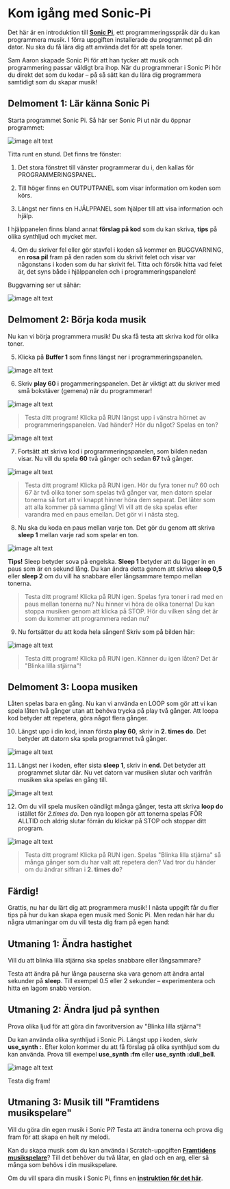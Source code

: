 # Kom igång med Sonic-Pi

Det här är en introduktion till <a href="http://sonic-pi.net/" target="_blank"> **Sonic Pi**</a>, ett programmeringsspråk där du kan programmera musik. I förra uppgiften installerade du programmet på din dator. Nu ska du få lära dig att använda det för att spela toner.

Sam Aaron skapade Sonic Pi för att han tycker att musik och programmering passar väldigt bra ihop. När du programmerar i Sonic Pi hör du direkt det som du kodar – på så sätt kan du lära dig programmera samtidigt som du skapar musik!


## Delmoment 1: Lär känna Sonic Pi
Starta programmet Sonic Pi. Så här ser Sonic Pi ut när du öppnar programmet:

![image alt text](image_0.png)

Titta runt en stund. Det finns tre fönster: 

1. Det stora fönstret till vänster programmerar du i, den kallas för PROGRAMMERINGSPANEL. 

2. Till höger finns en OUTPUTPANEL som visar information om koden som körs. 

3. Längst ner finns en HJÄLPPANEL som hjälper till att visa information och hjälp. 

I hjälppanelen finns bland annat **förslag på kod** som du kan skriva, **tips** på olika synthljud och mycket mer.  

4. Om du skriver fel eller gör stavfel i koden så kommer en BUGGVARNING, en **rosa pil** fram på den raden som du skrivit felet och visar var någonstans i koden som du har skrivit fel. Titta och försök hitta vad felet är, det syns både i hjälppanelen och i programmeringspanelen!

Buggvarning ser ut såhär:

![image alt text](image_1.png)


## Delmoment 2: Börja koda musik

Nu kan vi börja programmera musik! Du ska få testa att skriva kod för olika toner. 

5.	Klicka på **Buffer 1** som finns längst ner i programmeringspanelen. 

![image alt text](image_2.png)

6.	Skriv **play 60** i progammeringspanelen. Det är viktigt att du skriver med små bokstäver (gemena) när du programmerar!

![image alt text](image_3.png)

> Testa ditt program! Klicka på RUN längst upp i vänstra hörnet av programmeringspanelen. Vad händer? Hör du något? Spelas en ton? 

![image alt text](image_4.png)

7.	Fortsätt att skriva kod i programmeringspanelen, som bilden nedan visar. Nu vill du spela **60** två gånger och sedan **67** två gånger. 

![image alt text](image_5.png)

> Testa ditt program! Klicka på RUN igen. Hör du fyra toner nu? 60 och 67 är två olika toner som spelas två gånger var, men datorn spelar tonerna så fort att vi knappt hinner höra dem separat. Det låter som att alla kommer på samma gång! Vi vill att de ska spelas efter varandra med en paus emellan. Det gör vi i nästa steg. 

8. Nu ska du koda en paus mellan varje ton. Det gör du genom att skriva **sleep 1** mellan varje rad som spelar en ton. 

![image alt text](image_6.png)

**Tips!** Sleep betyder sova på engelska. **Sleep 1** betyder att du lägger in en paus som är en sekund lång. Du kan ändra detta genom att skriva **sleep 0,5** eller **sleep 2** om du vill ha snabbare eller långsammare  tempo mellan tonerna. 

> Testa ditt program! Klicka på RUN igen. Spelas fyra toner i rad med en paus mellan tonerna nu? Nu hinner vi höra de olika tonerna! Du kan stoppa musiken genom att klicka på STOP. Hör du vilken sång det är som du kommer att programmera redan nu? 

9. Nu fortsätter du att koda hela sången! Skriv som på bilden här:

![image alt text](image_7.png)

> Testa ditt program! Klicka på RUN igen. Känner du igen låten? Det är "Blinka lilla stjärna"! 

## Delmoment 3: Loopa musiken
Låten spelas bara en gång. Nu kan vi använda en LOOP som gör att vi kan spela låten två gånger utan att behöva trycka på play två gånger. Att loopa kod betyder att repetera, göra något flera gånger.

10. Längst upp i din kod, innan första **play 60**, skriv  in **2. times do**. Det betyder att datorn ska spela programmet två gånger.

![image alt text](image_8.png)
 
11. Längst ner i koden, efter sista **sleep 1**, skriv in **end**. Det betyder att programmet slutar där. Nu vet datorn var musiken slutar och varifrån musiken ska spelas en gång till. 

![image alt text](image_9.png)

12.	Om du vill spela musiken oändligt många gånger, testa att skriva **loop do** istället för *2.times do*. Den nya loopen gör att tonerna spelas FÖR ALLTID och aldrig slutar förrän du klickar på STOP och stoppar ditt program. 

![image alt text](image_10.png)

> Testa ditt program! Klicka på RUN igen. Spelas "Blinka lilla stjärna" så många gånger som du har valt att repetera den? Vad tror du händer om du ändrar siffran i **2. times do**?

## Färdig!
Grattis, nu har du lärt dig att programmera musik! I nästa uppgift får du fler tips på hur du kan skapa egen musik med Sonic Pi. Men redan här har du några utmaningar om du vill testa dig fram på egen hand:

## Utmaning 1: Ändra hastighet
Vill du att blinka lilla stjärna ska spelas snabbare eller långsammare? 

Testa att ändra på hur långa pauserna ska vara genom att ändra antal sekunder på **sleep**. Till exempel 0.5 eller 2 sekunder – experimentera och hitta en lagom snabb version.

## Utmaning 2: Ändra ljud på synthen
Prova olika ljud för att göra din favoritversion av "Blinka lilla stjärna"! 

Du kan använda olika synthljud i Sonic Pi. Längst upp i koden, skriv **use_synth :**. Efter kolon kommer du att få förslag på olika synthljud som du kan använda. Prova till exempel **use_synth :fm** eller **use_synth :dull_bell**. 

![image alt text](image_11.png)

Testa dig fram!


## Utmaning 3: Musik till "Framtidens musikspelare"
Vill du göra din egen musik i Sonic Pi? Testa att ändra tonerna och prova dig fram för att skapa en helt ny melodi. 

Kan du skapa musik som du kan använda i Scratch-uppgiften <a href="http://www.kodboken.se/start/skapa-musik/uppgifter-i-scratch/framtidens-musikspelare" target="_blank"> **Framtidens musikspelare**</a>? Till det behöver du två låtar, en glad och en arg, eller så många som behövs i din musikspelare.

Om du vill spara din musik i Sonic Pi, finns en  <a href="https://www.kodboken.se/start/skapa-musik/uppgifter-i-sonic-pi/spara-musik-i-sonic-pi" target="_blank"> **instruktion för det här**</a>. 
